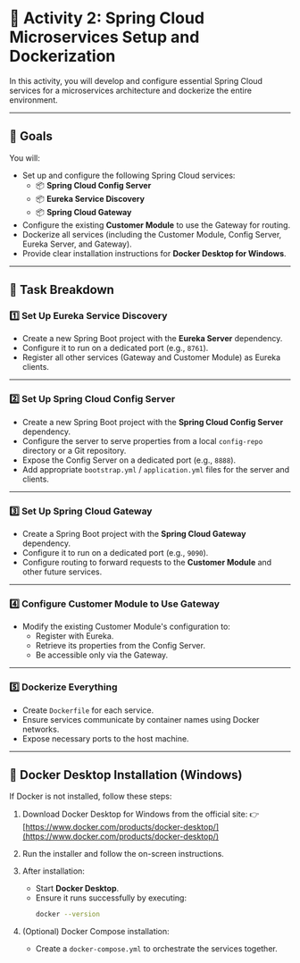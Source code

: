 # 📖 Activity 2: Spring Cloud Microservices Setup and Dockerization

In this activity, you will develop and configure essential Spring Cloud services for a microservices architecture and
dockerize the entire environment.

---

## 📌 Goals

You will:

- Set up and configure the following Spring Cloud services:
    - 📦 **Spring Cloud Config Server**
    - 📦 **Eureka Service Discovery**
    - 📦 **Spring Cloud Gateway**
- Configure the existing **Customer Module** to use the Gateway for routing.
- Dockerize all services (including the Customer Module, Config Server, Eureka Server, and Gateway).
- Provide clear installation instructions for **Docker Desktop for Windows**.

---

## 📌 Task Breakdown

### 1️⃣ Set Up Eureka Service Discovery

- Create a new Spring Boot project with the **Eureka Server** dependency.
- Configure it to run on a dedicated port (e.g., `8761`).
- Register all other services (Gateway and Customer Module) as Eureka clients.

---

### 2️⃣ Set Up Spring Cloud Config Server

- Create a new Spring Boot project with the **Spring Cloud Config Server** dependency.
- Configure the server to serve properties from a local `config-repo` directory or a Git repository.
- Expose the Config Server on a dedicated port (e.g., `8888`).
- Add appropriate `bootstrap.yml` / `application.yml` files for the server and clients.

---

### 3️⃣ Set Up Spring Cloud Gateway

- Create a Spring Boot project with the **Spring Cloud Gateway** dependency.
- Configure it to run on a dedicated port (e.g., `9090`).
- Configure routing to forward requests to the **Customer Module** and other future services.

---

### 4️⃣ Configure Customer Module to Use Gateway

- Modify the existing Customer Module's configuration to:
    - Register with Eureka.
    - Retrieve its properties from the Config Server.
    - Be accessible only via the Gateway.

---

### 5️⃣ Dockerize Everything

- Create `Dockerfile` for each service.
- Ensure services communicate by container names using Docker networks.
- Expose necessary ports to the host machine.

---

## 📌 Docker Desktop Installation (Windows)

If Docker is not installed, follow these steps:

1. Download Docker Desktop for Windows from the official site:
   👉 [https://www.docker.com/products/docker-desktop/](https://www.docker.com/products/docker-desktop/)

2. Run the installer and follow the on-screen instructions.

3. After installation:
    - Start **Docker Desktop**.
    - Ensure it runs successfully by executing:
      ```bash
      docker --version
      ```

4. (Optional) Docker Compose installation:
    - Create a `docker-compose.yml` to orchestrate the services together.
